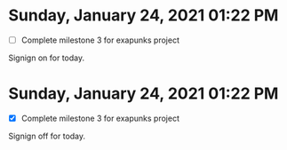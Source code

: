 # Sunday, January 24, 2021 01:22 PM
- [ ] Complete milestone 3 for exapunks project

Signign on for today.

# Sunday, January 24, 2021 01:22 PM
- [x] Complete milestone 3 for exapunks project

Signign off for today.